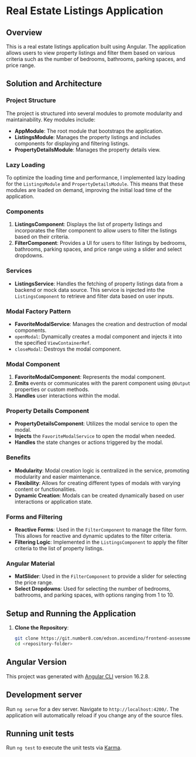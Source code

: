 # Real Estate Listings Application

## Overview

This is a real estate listings application built using Angular. The application allows users to view property listings and filter them based on various criteria such as the number of bedrooms, bathrooms, parking spaces, and price range.

## Solution and Architecture

### Project Structure

The project is structured into several modules to promote modularity and maintainability. Key modules include:

- **AppModule**: The root module that bootstraps the application.
- **ListingsModule**: Manages the property listings and includes components for displaying and filtering listings.
- **PropertyDetailsModule**: Manages the property details view.

### Lazy Loading

To optimize the loading time and performance, I implemented lazy loading for the `ListingsModule` and `PropertyDetailsModule`. This means that these modules are loaded on demand, improving the initial load time of the application.

### Components

1. **ListingsComponent**: Displays the list of property listings and incorporates the filter component to allow users to filter the listings based on their criteria.
2. **FilterComponent**: Provides a UI for users to filter listings by bedrooms, bathrooms, parking spaces, and price range using a slider and select dropdowns.

### Services

- **ListingsService**: Handles the fetching of property listings data from a backend or mock data source. This service is injected into the `ListingsComponent` to retrieve and filter data based on user inputs.

### Modal Factory Pattern

- **FavoriteModalService**:  Manages the creation and destruction of modal components.
- `openModal`: Dynamically creates a modal component and injects it into the specified `ViewContainerRef`.
- `closeModal`: Destroys the modal component.

### Modal Component

1. **FavoriteModalComponent**: Represents the modal component.
2. **Emits** events or communicates with the parent component using `@Output` properties or custom methods.
3. **Handles** user interactions within the modal.

### Property Details Component

- **PropertyDetailsComponent**: Utilizes the modal service to open the modal.
- **Injects** the `FavoriteModalService` to open the modal when needed.
- **Handles** the state changes or actions triggered by the modal.

### Benefits

- **Modularity**: Modal creation logic is centralized in the service, promoting modularity and easier maintenance.
- **Flexibility**: Allows for creating different types of modals with varying content or functionalities.
- **Dynamic Creation**: Modals can be created dynamically based on user interactions or application state.

### Forms and Filtering

- **Reactive Forms**: Used in the `FilterComponent` to manage the filter form. This allows for reactive and dynamic updates to the filter criteria.
- **Filtering Logic**: Implemented in the `ListingsComponent` to apply the filter criteria to the list of property listings.

### Angular Material

- **MatSlider**: Used in the `FilterComponent` to provide a slider for selecting the price range.
- **Select Dropdowns**: Used for selecting the number of bedrooms, bathrooms, and parking spaces, with options ranging from 1 to 10.

## Setup and Running the Application

1. **Clone the Repository**:
   ```sh
   git clone https://git.number8.com/edson.ascendino/frontend-assessment.git
   cd <repository-folder>


## Angular Version

This project was generated with [Angular CLI](https://github.com/angular/angular-cli) version 16.2.8.

## Development server

Run `ng serve` for a dev server. Navigate to `http://localhost:4200/`. The application will automatically reload if you change any of the source files.

## Running unit tests

Run `ng test` to execute the unit tests via [Karma](https://karma-runner.github.io).
